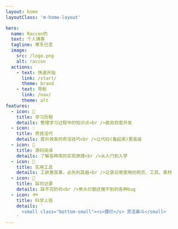 ```yaml
---
layout: home
layoutClass: 'm-home-layout'

hero:
  name: Raccon的
  text: 个人博客
  tagline: 寒冬已至
  image:
    src: /logo.png
    alt: raccon
  actions:
    - text: 快速开始
      link: /start/
      theme: brand
    - text: 导航
      link: /nav/
      theme: alt
features:
  - icon: 📖
    title: 学习历程
    details: 整理学习过程中的知识点<br />面向百度开发
  - icon: 💡
    title: 奇技淫巧
    details: 提升效率的奇淫技巧<br />让代码(看起来)更高级
  - icon: 📘
    title: 源码阅读
    details: 了解各种库的实现原理<br />从入门到入梦
  - icon: 🧰
    title: 实用工具
    details: 工欲善其事，必先利其器<br />记录日常使用的网页、工具、素材
  - icon: 🐞
    title: 踩坑记录
    details: 踩不完的坑<br />焦头烂额还搜不到的各种bug
  - icon: 🐟
    title: 科学上班
    details: '
      <small class="bottom-small"><s>摆烂</s> 灵活奋斗</small>
    '
---
```


<style lang="scss">
/* 爱的魔力转圈圈 */
.m-home-layout .image-src:hover {
    transform: translate(-50%, -50%) rotate(666turn);
    transition: transform 59s 1s cubic-bezier(0.3, 0, 0.8, 1);
}

.m-home-layout .details small {
    opacity: 0.8;
}

.m-home-layout .bottom-small {
  display: block;
  margin-top: 2em;
  text-align: right;
}

.beian a:hover{
    color: #10b981
}

.copyright{
  font-size: 14px
}

</style>

<script lang="ts" setup>
  import './utils/version.ts';
</script>
